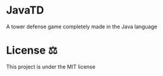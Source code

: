 # JavaTD
A tower defense game completely made in the Java language

# License ⚖️
This project is under the MIT license
